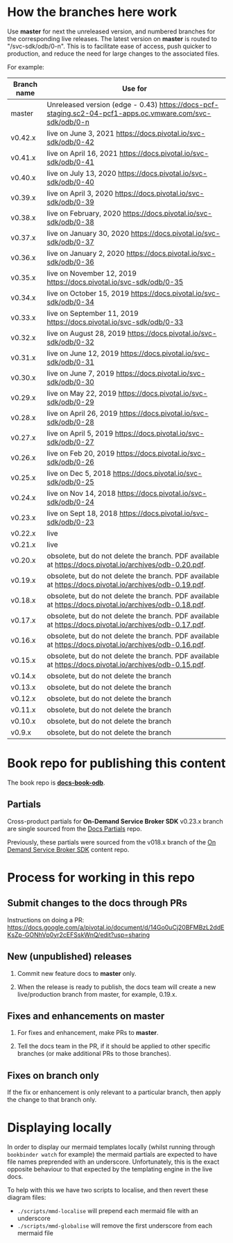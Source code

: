 
# How the branches here work

Use **master** for next the unreleased version, and numbered branches for the corresponding live releases.
The latest version on **master** is routed to "/svc-sdk/odb/0-n". This is to facilitate ease of access, push quicker to production, and reduce the need for large changes to the associated files.

For example:

| Branch name     | Use for|
|-----------------| ------|
| master          | Unreleased version (edge - 0.43) https://docs-pcf-staging.sc2-04-pcf1-apps.oc.vmware.com/svc-sdk/odb/0-n|
| v0.42.x         | live on June 3, 2021 https://docs.pivotal.io/svc-sdk/odb/0-42|
| v0.41.x         | live on April 16, 2021 https://docs.pivotal.io/svc-sdk/odb/0-41|
| v0.40.x         | live on July 13, 2020 https://docs.pivotal.io/svc-sdk/odb/0-40|
| v0.39.x         | live on April 3, 2020 https://docs.pivotal.io/svc-sdk/odb/0-39|
| v0.38.x         | live on February, 2020 https://docs.pivotal.io/svc-sdk/odb/0-38|
| v0.37.x         | live on January 30, 2020 https://docs.pivotal.io/svc-sdk/odb/0-37|
| v0.36.x         | live on January 2, 2020 https://docs.pivotal.io/svc-sdk/odb/0-36|
| v0.35.x         | live on November 12, 2019 https://docs.pivotal.io/svc-sdk/odb/0-35|
| v0.34.x         | live on October 15, 2019 https://docs.pivotal.io/svc-sdk/odb/0-34|
| v0.33.x         | live on September 11, 2019 https://docs.pivotal.io/svc-sdk/odb/0-33|
| v0.32.x         | live on August 28, 2019 https://docs.pivotal.io/svc-sdk/odb/0-32|
| v0.31.x         | live on June 12, 2019 https://docs.pivotal.io/svc-sdk/odb/0-31|
| v0.30.x         | live on June 7, 2019 https://docs.pivotal.io/svc-sdk/odb/0-30|
| v0.29.x         | live on May 22, 2019 https://docs.pivotal.io/svc-sdk/odb/0-29|
| v0.28.x         | live on April 26, 2019 https://docs.pivotal.io/svc-sdk/odb/0-28|
| v0.27.x         | live on April 5, 2019 https://docs.pivotal.io/svc-sdk/odb/0-27|
| v0.26.x         | live on Feb 20, 2019 https://docs.pivotal.io/svc-sdk/odb/0-26|
| v0.25.x         | live on Dec 5, 2018 https://docs.pivotal.io/svc-sdk/odb/0-25|
| v0.24.x         | live on Nov 14, 2018 https://docs.pivotal.io/svc-sdk/odb/0-24|
| v0.23.x         | live on Sept 18, 2018 https://docs.pivotal.io/svc-sdk/odb/0-23|
| v0.22.x         | live | https://docs.pivotal.io/svc-sdk/odb/0-22|
| v0.21.x         | live | https://docs.pivotal.io/svc-sdk/odb/0-21|
| v0.20.x         | obsolete, but do not delete the branch. PDF available at https://docs.pivotal.io/archives/odb-0.20.pdf. |
| v0.19.x         | obsolete, but do not delete the branch. PDF available at https://docs.pivotal.io/archives/odb-0.19.pdf. |
| v0.18.x         | obsolete, but do not delete the branch. PDF available at https://docs.pivotal.io/archives/odb-0.18.pdf. |
| v0.17.x         | obsolete, but do not delete the branch. PDF available at https://docs.pivotal.io/archives/odb-0.17.pdf. |
| v0.16.x         | obsolete, but do not delete the branch. PDF available at https://docs.pivotal.io/archives/odb-0.16.pdf. |
| v0.15.x         | obsolete, but do not delete the branch. PDF available at https://docs.pivotal.io/archives/odb-0.15.pdf. |
| v0.14.x         | obsolete, but do not delete the branch |
| v0.13.x         | obsolete, but do not delete the branch |
| v0.12.x         | obsolete, but do not delete the branch |
| v0.11.x         | obsolete, but do not delete the branch |
| v0.10.x         | obsolete, but do not delete the branch |
| v0.9.x          | obsolete, but do not delete the branch |

# Book repo for publishing this content

The book repo is [**docs-book-odb**](https://github.com/pivotal-cf/docs-book-odb).


## Partials

Cross-product partials for **On-Demand Service Broker SDK** v0.23.x branch are single sourced from the [Docs Partials](https://github.com/pivotal-cf/docs-partials) repo.

Previously, these partials were sourced from the v018.x branch of the [On Demand Service Broker SDK](https://github.com/pivotal-cf/docs-on-demand-service-broker/tree/v0.18.x) content repo.

# Process for working in this repo

## Submit changes to the docs through PRs

Instructions on doing a PR: https://docs.google.com/a/pivotal.io/document/d/14Go0uCj20BFMBzL2ddEKsZp-GONhVp0yr2cEFSskWnQ/edit?usp=sharing

## New (unpublished) releases

1. Commit new feature docs to **master** only.

2. When the release is ready to publish, the docs team will create a new live/production branch from master, for example, 0.19.x.

## Fixes and enhancements on master

1. For fixes and enhancement, make PRs to **master**.

2. Tell the docs team in the PR, if it should be applied to other specific branches (or make additional PRs to those branches).

## Fixes on branch only

If the fix or enhancement is only relevant to a particular branch, then apply the change to that branch only.

# Displaying locally

In order to display our mermaid templates locally (whilst running through `bookbinder watch` for example) the mermaid partials are expected to have file names preprended with an underscore. Unfortunately, this is the exact opposite behaviour to that expected by the templating engine in the live docs.

To help with this we have two scripts to localise, and then revert these diagram files:
* `./scripts/mmd-localise` will prepend each mermaid file with an underscore
* `./scripts/mmd-globalise` will remove the first underscore from each mermaid file
